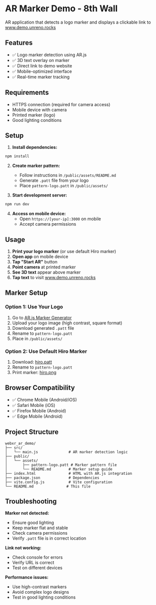 # AR Marker Demo - 8th Wall

AR application that detects a logo marker and displays a clickable link to www.demo.unreno.rocks

## Features

- ✅ Logo marker detection using AR.js
- ✅ 3D text overlay on marker
- ✅ Direct link to demo website
- ✅ Mobile-optimized interface
- ✅ Real-time marker tracking

## Requirements

- HTTPS connection (required for camera access)
- Mobile device with camera
- Printed marker (logo)
- Good lighting conditions

## Setup

1. **Install dependencies:**
```bash
npm install
```

2. **Create marker pattern:**
   - Follow instructions in `/public/assets/README.md`
   - Generate `.patt` file from your logo
   - Place `pattern-logo.patt` in `/public/assets/`

3. **Start development server:**
```bash
npm run dev
```

4. **Access on mobile device:**
   - Open `https://[your-ip]:3000` on mobile
   - Accept camera permissions

## Usage

1. **Print your logo marker** (or use default Hiro marker)
2. **Open app** on mobile device
3. **Tap "Start AR"** button
4. **Point camera** at printed marker
5. **See 3D text** appear above marker
6. **Tap text** to visit www.demo.unreno.rocks

## Marker Setup

### Option 1: Use Your Logo
1. Go to [AR.js Marker Generator](https://jeromeetienne.github.io/AR.js/three.js/examples/marker-training/examples/generator.html)
2. Upload your logo image (high contrast, square format)
3. Download generated `.patt` file
4. Rename to `pattern-logo.patt`
5. Place in `/public/assets/`

### Option 2: Use Default Hiro Marker
1. Download: [hiro.patt](https://raw.githubusercontent.com/AR-js-org/AR.js/master/data/images/hiro.patt)
2. Rename to `pattern-logo.patt`
3. Print marker: [hiro.png](https://raw.githubusercontent.com/AR-js-org/AR.js/master/data/images/hiro.png)

## Browser Compatibility

- ✅ Chrome Mobile (Android/iOS)
- ✅ Safari Mobile (iOS)
- ✅ Firefox Mobile (Android)
- ✅ Edge Mobile (Android)

## Project Structure

```
webxr_ar_demo/
├── src/
│   └── main.js              # AR marker detection logic
├── public/
│   └── assets/
│       ├── pattern-logo.patt # Marker pattern file
│       └── README.md        # Marker setup guide
├── index.html               # HTML with AR.js integration
├── package.json             # Dependencies
├── vite.config.js           # Vite configuration
└── README.md               # This file
```

## Troubleshooting

**Marker not detected:**
- Ensure good lighting
- Keep marker flat and stable
- Check camera permissions
- Verify `.patt` file is in correct location

**Link not working:**
- Check console for errors
- Verify URL is correct
- Test on different devices

**Performance issues:**
- Use high-contrast markers
- Avoid complex logo designs
- Test in good lighting conditions
